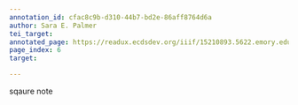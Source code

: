 ```yaml
---
annotation_id: cfac8c9b-d310-44b7-bd2e-86aff8764d6a
author: Sara E. Palmer
tei_target: 
annotated_page: https://readux.ecdsdev.org/iiif/15210893.5622.emory.edu/canvas/15210893.5622.emory.edu$7
page_index: 6
target: 

---
```

<p>sqaure note</p>